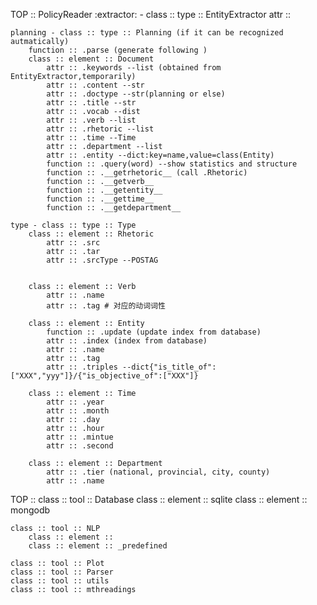 TOP :: PolicyReader
    :extractor:
        - class :: type ::  EntityExtractor
            attr :: 
        

	planning - class :: type :: Planning (if it can be recognized autmatically)
		function :: .parse (generate following )
		class :: element :: Document
    		attr :: .keywords --list (obtained from EntityExtractor,temporarily)
			attr :: .content --str
			attr :: .doctype --str(planning or else)
			attr :: .title --str
			attr :: .vocab --dist
			attr :: .verb --list
			attr :: .rhetoric --list
			attr :: .time --Time
			attr :: .department --list
			attr :: .entity --dict:key=name,value=class(Entity)
			function :: .query(word) --show statistics and structure
			function :: .__getrhetoric__ (call .Rhetoric)
			function :: .__getverb__
			function :: .__getentity__
			function :: .__gettime__
			function :: .__getdepartment__
			
    type - class :: type :: Type
		class :: element :: Rhetoric
			attr :: .src
			attr :: .tar
			attr :: .srcType --POSTAG
			

		class :: element :: Verb
			attr :: .name
			attr :: .tag # 对应的动词词性

		class :: element :: Entity
    		function :: .update (update index from database)
			attr :: .index (index from database)
			attr :: .name
			attr :: .tag 
			attr :: .triples --dict{"is_title_of":["XXX","yyy"]}/{"is_objective_of":["XXX"]}

		class :: element :: Time
			attr :: .year
			attr :: .month
			attr :: .day
			attr :: .hour
			attr :: .mintue
			attr :: .second

		class :: element :: Department
			attr :: .tier (national, provincial, city, county)
			attr :: .name
			

TOP :: 
	class :: tool :: Database
		class :: element :: sqlite
		class :: element :: mongodb

	class :: tool :: NLP
		class :: element :: 
		class :: element :: _predefined

	class :: tool :: Plot
	class :: tool :: Parser
	class :: tool :: utils
	class :: tool :: mthreadings


